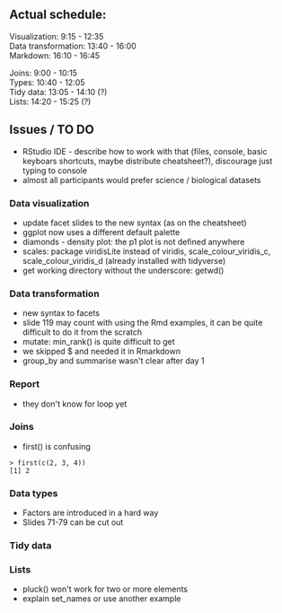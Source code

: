 ## Actual schedule:

Visualization: 9:15 - 12:35  
Data transformation: 13:40 - 16:00  
Markdown: 16:10 - 16:45   

Joins: 9:00 - 10:15    
Types: 10:40 - 12:05   
Tidy data: 13:05 - 14:10 (?)  
Lists:  14:20 - 15:25 (?)  

## Issues / TO DO

- RStudio IDE - describe how to work with that (files, console, basic keyboars shortcuts, maybe distribute cheatsheet?), discourage just typing to console
- almost all participants would prefer science / biological datasets

### Data visualization

- update facet slides to the new syntax (as on the cheatsheet)
- ggplot now uses a different default palette
- diamonds - density plot: the p1 plot is not defined anywhere
- scales: package viridisLite instead of viridis, scale_colour_viridis_c, scale_colour_viridis_d (already installed with tidyverse) 
- get working directory without the underscore: getwd()

### Data transformation

- new syntax to facets  
- slide 119 may count with using the Rmd examples, it can be quite difficult to do it from the scratch  
- mutate: min_rank() is quite difficult to get  
- we skipped $ and needed it in Rmarkdown
- group_by and summarise wasn't clear after day 1

### Report

- they don't know for loop yet  

### Joins

- first() is confusing   
```
> first(c(2, 3, 4))
[1] 2
```

### Data types

- Factors are introduced in a hard way
- Slides 71-79 can be cut out

### Tidy data

### Lists

- pluck() won't work for two or more elements
- explain set_names or use another example
